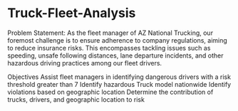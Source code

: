 # Truck-Fleet-Analysis

Problem Statement:
As the fleet manager of AZ National Trucking, our foremost challenge is to ensure adherence to company regulations, aiming to reduce insurance risks. This encompasses tackling issues such as speeding, unsafe following distances, lane departure incidents, and other hazardous driving practices among our fleet drivers.

Objectives Assist fleet managers in identifying dangerous drivers with a risk threshold greater than 7 Identify hazardous Truck model nationwide Identify violations based on geographic location Determine the contribution of trucks, drivers, and geographic location to risk
